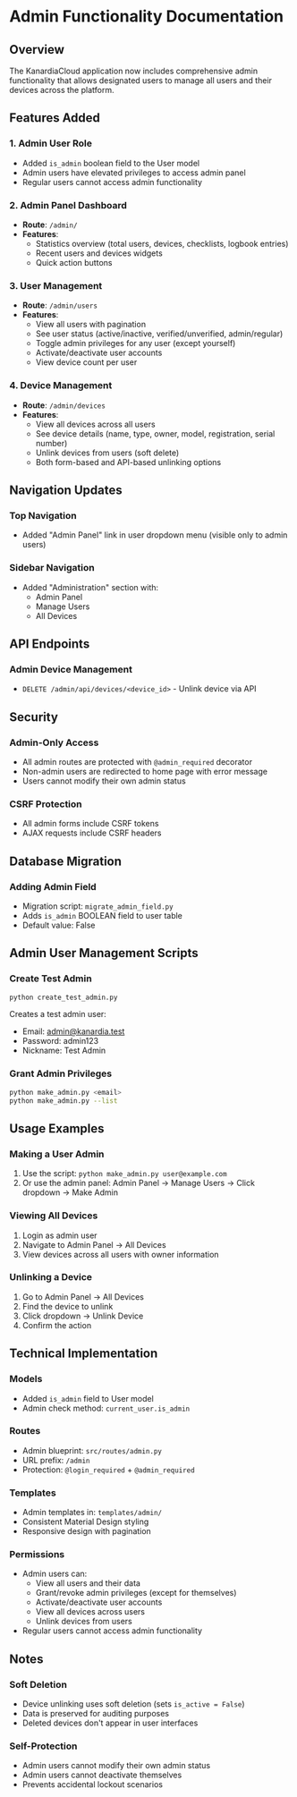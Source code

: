 # Admin Functionality Documentation

## Overview

The KanardiaCloud application now includes comprehensive admin functionality that allows designated users to manage all users and their devices across the platform.

## Features Added

### 1. Admin User Role
- Added `is_admin` boolean field to the User model
- Admin users have elevated privileges to access admin panel
- Regular users cannot access admin functionality

### 2. Admin Panel Dashboard
- **Route**: `/admin/`
- **Features**:
  - Statistics overview (total users, devices, checklists, logbook entries)
  - Recent users and devices widgets
  - Quick action buttons

### 3. User Management
- **Route**: `/admin/users`
- **Features**:
  - View all users with pagination
  - See user status (active/inactive, verified/unverified, admin/regular)
  - Toggle admin privileges for any user (except yourself)
  - Activate/deactivate user accounts
  - View device count per user

### 4. Device Management
- **Route**: `/admin/devices`
- **Features**:
  - View all devices across all users
  - See device details (name, type, owner, model, registration, serial number)
  - Unlink devices from users (soft delete)
  - Both form-based and API-based unlinking options

## Navigation Updates

### Top Navigation
- Added "Admin Panel" link in user dropdown menu (visible only to admin users)

### Sidebar Navigation
- Added "Administration" section with:
  - Admin Panel
  - Manage Users
  - All Devices

## API Endpoints

### Admin Device Management
- `DELETE /admin/api/devices/<device_id>` - Unlink device via API

## Security

### Admin-Only Access
- All admin routes are protected with `@admin_required` decorator
- Non-admin users are redirected to home page with error message
- Users cannot modify their own admin status

### CSRF Protection
- All admin forms include CSRF tokens
- AJAX requests include CSRF headers

## Database Migration

### Adding Admin Field
- Migration script: `migrate_admin_field.py`
- Adds `is_admin` BOOLEAN field to user table
- Default value: False

## Admin User Management Scripts

### Create Test Admin
```bash
python create_test_admin.py
```
Creates a test admin user:
- Email: admin@kanardia.test
- Password: admin123
- Nickname: Test Admin

### Grant Admin Privileges
```bash
python make_admin.py <email>
python make_admin.py --list
```

## Usage Examples

### Making a User Admin
1. Use the script: `python make_admin.py user@example.com`
2. Or use the admin panel: Admin Panel → Manage Users → Click dropdown → Make Admin

### Viewing All Devices
1. Login as admin user
2. Navigate to Admin Panel → All Devices
3. View devices across all users with owner information

### Unlinking a Device
1. Go to Admin Panel → All Devices
2. Find the device to unlink
3. Click dropdown → Unlink Device
4. Confirm the action

## Technical Implementation

### Models
- Added `is_admin` field to User model
- Admin check method: `current_user.is_admin`

### Routes
- Admin blueprint: `src/routes/admin.py`
- URL prefix: `/admin`
- Protection: `@login_required` + `@admin_required`

### Templates
- Admin templates in: `templates/admin/`
- Consistent Material Design styling
- Responsive design with pagination

### Permissions
- Admin users can:
  - View all users and their data
  - Grant/revoke admin privileges (except for themselves)
  - Activate/deactivate user accounts
  - View all devices across users
  - Unlink devices from users
- Regular users cannot access admin functionality

## Notes

### Soft Deletion
- Device unlinking uses soft deletion (sets `is_active = False`)
- Data is preserved for auditing purposes
- Deleted devices don't appear in user interfaces

### Self-Protection
- Admin users cannot modify their own admin status
- Admin users cannot deactivate themselves
- Prevents accidental lockout scenarios
